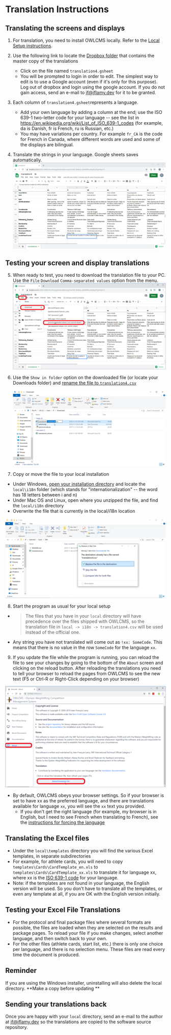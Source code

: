 # Translation Instructions

## Translating the screens and displays

1. For translation, you need to install OWLCMS locally.  Refer to the [Local Setup instructions](https://jflamy.github.io/owlcms4/#/LocalSetup). 

2. Use the following link to locate the [Dropbox folder](https://www.dropbox.com/sh/3dzsbv02fgdrpp3/AAD-yKNcgiMzFOqQzv3qFTiFa?dl=0) that contains the master copy of the translations
    - Click on the file named `translation4.gsheet`
    - You will be prompted to login in order to edit. The simplest way to edit is to use a Google account (even if it's only for this purpose).  Log out of dropbox and login using the google account.  If you do not gain access, send an e-mail to jf@jflamy.dev for it to be granted.
3. Each column of `translation4.gsheet`represents a language.  
    - Add your own language by adding a column at the end; use the ISO 639-1 two-letter code for your language -- see the list in https://en.wikipedia.org/wiki/List_of_ISO_639-1_codes  (for example, da is Danish, fr is French, ru is Russian, etc.) 
    - You may  have variations per country. For example `fr_CA` is the code for French in Canada, where different words are used and some of the displays are bilingual.
4. Translate the strings in your language. Google sheets saves automatically.
    ![B_GoogleSheet](img/Translation/B_GoogleSheet.png)

## Testing your screen and display translations

5.  When ready to test, you need to download the translation file to your PC.  Use the `File` `Download` `Comma-separated values` option from the menu.![C_Download](img/Translation/C_Download.png)

6. Use the `Show in folder` option on the downloaded file (or locate your Downloads folder) and <u>rename the file to `translation4.csv`</u>

   ![F_Rename](img/Translation/F_Rename.png)

7.  Copy or move the file to your local installation

   - Under Windows, [open your installation directory](https://jflamy.github.io/owlcms4/#/LocalSetup?id=accessing-the-program-files-and-configuration) and locate the `local\i18n`  folder (which stands for "internationalization" -- the word has 18 letters between i and n)
   - Under Mac OS and Linux, open where you unzipped the file, and find the `local/i18n` directory
   - Overwrite the file that is currently in the local/i18n location

![H_Replace](img/Translation/H_Replace.png)

8. Start the program as usual for your local setup

  - > The files that you have in your `local` directory will have precedence over the files shipped with OWLCMS, so the translation file in `local -> i18n -> translation4.csv` will be used instead of the official one. 

  - Any string you have not translated will come out as `!xx: SomeCode`. This means that there is no value in the row `SomeCode` for the language `xx`.

9. If you update the file while the program is running, you can reload the file to see your changes by going to the bottom of the `About` screen and clicking on the reload button.  After reloading the translations you need to tell your browser to reload the pages from OWLCMS to see the new text (F5 or Ctrl-R or Right-Click depending on your browser)

![15_reload](img/Translation/15_reload.png)

- By default, OWLCMS obeys your browser settings.  So if your browser is set to have xx as the preferred language, and there are translations available for language `xx`, you will see the `xx` text you provided.
  - If you don't get the right language (for example, my browser is in English, but I need to see French when translating to French), see the [instructions for forcing the language](https://jflamy.github.io/owlcms4/#/LocalSetup?id=defining-the-language)

## Translating the Excel files
- Under the `local\templates` directory you will find the various Excel templates, in separate subdirectories
- For example, for athlete cards, you will need to copy `templates\Cards\CardTemplate_en.xls` to `templates\Cards\CardTemplate_xx.xls`  to translate it for language xx, where xx is the [ISO 639-1 code]( https://en.wikipedia.org/wiki/List_of_ISO_639-1_codes) for your language.
- Note: if the templates are not found in your language, the English version will be used.  So you don't have to translate all the templates, or even any template at all, if you are OK with the English version initially.

## Testing your Excel File Translations

- For the protocol and final package files where several formats are possible, the files are loaded when they are selected on the results and package pages.  To reload your file if you make changes, select another language, and then switch back to your own.
- For the other files (athlete cards, start list, etc.) there is only one choice per language, and there is no selection menu.  These files are read every time the document is produced.

## Reminder

If you are using the Windows installer, uninstalling will also delete the local directory.  **Make a copy before updating **

## Sending your translations back

Once you are happy with your `local` directory, send an e-mail to the author at [jf@jflamy.dev](mailto:jf@jflamy.dev) so the translations are copied to the software source repository.
